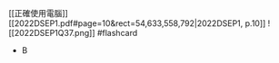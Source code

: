 [[正確使用電腦]]
[[2022DSEP1.pdf#page=10&rect=54,633,558,792|2022DSEP1, p.10]]
![[2022DSEP1Q37.png]] #flashcard 
- B
<!--ID: 1730705096560-->


